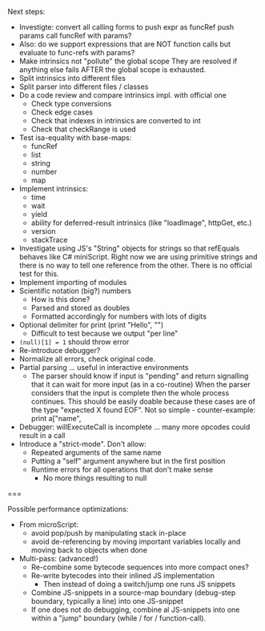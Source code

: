 
Next steps:
- Investigte: convert all calling forms to 
  push expr as funcRef
  push params
  call funcRef with params?
- Also: do we support expressions that are NOT function calls but
        evaluate to func-refs with params?
- Make intrinsics not "pollute" the global scope
  They are resolved if anything else fails AFTER the global
  scope is exhausted.
- Split intrinsics into different files
- Split parser into different files / classes
- Do a code review and compare intrinsics impl. with official one
  - Check type conversions
  - Check edge cases
  - Check that indexes in intrinsics are converted to int
  - Check that checkRange is used
- Test isa-equality with base-maps:
  - funcRef
  - list
  - string
  - number
  - map
- Implement intrinsics:
  - time
  - wait
  - yield
  - ability for deferred-result intrinsics (like "loadImage", httpGet, etc.)
  - version
  - stackTrace
- Investigate using JS's "String" objects for strings so that refEquals 
  behaves like C# miniScript. Right now we are using primitive
  strings and there is no way to tell one reference from the
  other. There is no official test for this.
- Implement importing of modules
- Scientific notation (big?) numbers 
  - How is this done?
  - Parsed and stored as doubles
  - Formatted accordingly for numbers with lots of digits
- Optional delimiter for print (print "Hello", "")
  - Difficult to test because we output "per line"
- `(null)[1] = 1` should throw error
- Re-introduce debugger?
- Normalize all errors, check original code.
- Partial parsing ... useful in interactive environments
  - The parser should know if input is "pending" and return
    signalling that it can wait for more input (as in a co-routine)
    When the parser considers that the input is complete then the
    whole process continues.
    This should be easily doable because these cases are of the type
    "expected X found EOF". Not so simple - counter-example:
    print a["name",
- Debugger: willExecuteCall is incomplete ... many more opcodes could
  result in a call
- Introduce a "strict-mode". Don't allow:
  - Repeated arguments of the same name
  - Putting a "self" argument anywhere but in the first position
  - Runtime errors for all operations that don't make sense
    - No more things resulting to null

===

Possible performance optimizations:
- From microScript:
  - avoid pop/push by manipulating stack in-place
  - avoid de-referencing by moving important variables locally and moving back to objects when done
- Multi-pass: (advanced!)
  - Re-combine some bytecode sequences into more compact ones?
  - Re-write bytecodes into their inlined JS implementation
    - Then instead of doing a switch/jump one runs JS snippets
  - Combine JS-snippets in a source-map boundary (debug-step boundary, typically a line) into one JS-snippet
  - If one does not do debugging, combine al JS-snippets into one within a "jump" boundary (while / for / function-call).
